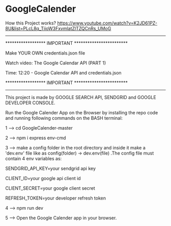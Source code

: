 # GoogleCalender

How this Project works? https://www.youtube.com/watch?v=K2JD61PZ-8U&list=PLcL8q_TiioW3FxvmlatZlTZQCnRs_UMoG


*****************************************************
****************** IMPORTANT ************************


  Make YOUR OWN credentials.json file

  Watch video: The Google Calendar API (PART 1)

  Time: 12:20 - Google Calendar API and credentials.json
  

****************** IMPORTANT ************************
*****************************************************



This project is made by GOOGLE SEARCH API, SENDGRID and GOOGLE DEVELOPER CONSOLE.

Run the Google Calender App on the Browser by installing the repo code and running following commands on the BASH terminal:

1 -->  cd GoogleCalender-master

2 -->  npm i express env-cmd

3 --> make a config folder in the root directory and inside it make a 'dev.env' file like as config(folder) -> dev.env(file) .The config file must contain 4 env variables as:
 
   SENDGRID_API_KEY=your sendgrid api key
 
   CLIENT_ID=your google api client id
 
   CLIENT_SECRET=your google client secret
 
   REFRESH_TOKEN=your developer refresh token
 
 
4 --> npm run dev

5 --> Open the Google Calender app in your browser.
